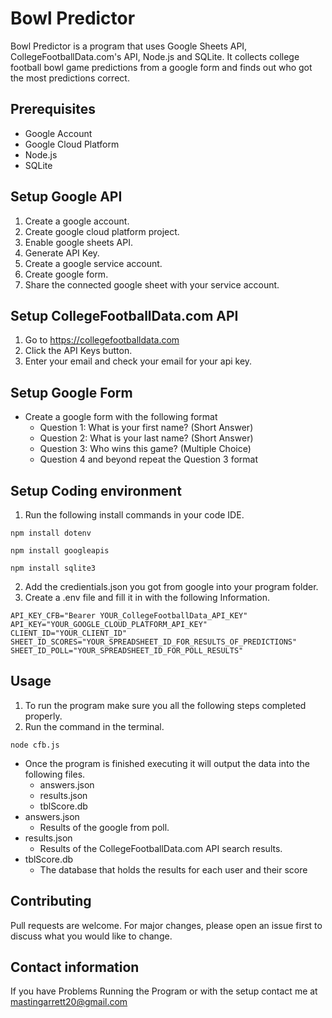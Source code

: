 # Bowl Predictor

Bowl Predictor is a program that uses Google Sheets API, CollegeFootballData.com's API, Node.js and SQLite.
It collects college football bowl game predictions from a google form and finds out who got the most predictions correct.

## Prerequisites

 - Google Account
 - Google Cloud Platform
 - Node.js
 - SQLite

## Setup Google API

1. Create a google account.
2. Create google cloud platform project.
3. Enable google sheets API.
4. Generate API Key.
5. Create a google service account.
6. Create google form.
7. Share the connected google sheet with your service account.

## Setup CollegeFootballData.com API

1. Go to https://collegefootballdata.com
2. Click the API Keys button.
3. Enter your email and check your email for your api key.

## Setup Google Form

- Create a google form with the following format
  - Question 1: What is your first name? (Short Answer)
  - Question 2: What is your last name? (Short Answer) 
  - Question 3: Who wins this game? (Multiple Choice)
  - Question 4 and beyond repeat the Question 3 format

## Setup Coding environment

1. Run the following install commands in your code IDE.
```
npm install dotenv
```
```
npm install googleapis
```
```
npm install sqlite3
```
2. Add the credientials.json you got from google into your program folder.
3. Create a .env file and fill it in with the following Information.
```
API_KEY_CFB="Bearer YOUR_CollegeFootballData_API_KEY"
API_KEY="YOUR_GOOGLE_CLOUD_PLATFORM_API_KEY"
CLIENT_ID="YOUR_CLIENT_ID"
SHEET_ID_SCORES="YOUR_SPREADSHEET_ID_FOR_RESULTS_OF_PREDICTIONS"
SHEET_ID_POLL="YOUR_SPREADSHEET_ID_FOR_POLL_RESULTS"
```

## Usage

1. To run the program make sure you all the following steps completed properly.
2. Run the command in the terminal.
```
node cfb.js
```
- Once the program is finished executing it will output the data into the following files.
  - answers.json
  - results.json
  - tblScore.db
- answers.json
  - Results of the google from poll.
- results.json
  - Results of the CollegeFootballData.com API search results.
- tblScore.db
  - The database that holds the results  for each user and their score

## Contributing

Pull requests are welcome. For major changes, please open an issue first
to discuss what you would like to change.

## Contact information

If you have Problems Running the Program or with the setup contact me at mastingarrett20@gmail.com
